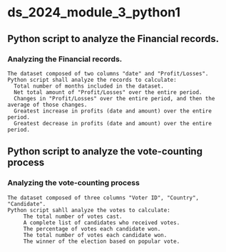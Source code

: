 # ds_2024_module_3_python1
## Python script to analyze the Financial records.
### Analyzing the Financial records.
    The dataset composed of two columns "date" and "Profit/Losses".
    Python script shall analyze the records to calculate:
      Total number of months included in the dataset.
      Net total amount of "Profit/Losses" over the entire period.
      Changes in "Profit/Losses" over the entire period, and then the average of those changes.
      Greatest increase in profits (date and amount) over the entire period.
      Greatest decrease in profits (date and amount) over the entire period.
## Python script to analyze the vote-counting process
### Analyzing the vote-counting process
    The dataset composed of three columns "Voter ID", "Country", "Candidate".
    Python script sahll analyze the votes to calculate:
         The total number of votes cast.
         A complete list of candidates who received votes.
         The percentage of votes each candidate won.
         The total number of votes each candidate won.
         The winner of the election based on popular vote.
         

          
     
      
    
